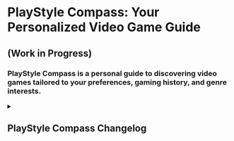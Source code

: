 # PlayStyle Compass: Your Personalized Video Game Guide
## (Work in Progress)

### PlayStyle Compass is a personal guide to discovering video games tailored to your preferences, gaming history, and genre interests.

<details>
<summary><h2>PlayStyle Compass Changelog</h2></summary>

### Version 1.0:
-  Users now have the ability to apply filters. These filters include preferred genres, preferred platforms, and games that align with both the selected platforms and genres.
- Improved the recommendations page: Now an image of each game is displayed and also more details about the game are provided.
- Code refactored
- Improved registration and login pages 
- Implemented feature: Integrated database connectivity to compare the user's preferences with the games stored in the games database. The outcome is a list of game recommendations tailored to the user's preferences.
- Created a database for seamless storage of the acquired data.
- Utilized [Giant Bomb's API](https://www.giantbomb.com/) to efficiently gather essential game data.
- Implemented an enhanced folder structure to ensure the project's long-term maintainability.
- Added a distinct logo that enhances the site's visual identity.
- Elevated the user experience with better UI across all pages.
- Introduced dedicated CSS files to ensure consistent styling.
- Implemented user registration and login functionality.
- Created basic templates for different pages.
- Users can provide their gaming history, select preferred genres, and choose platforms to play on.
- Data is saved in a database for future reference.

